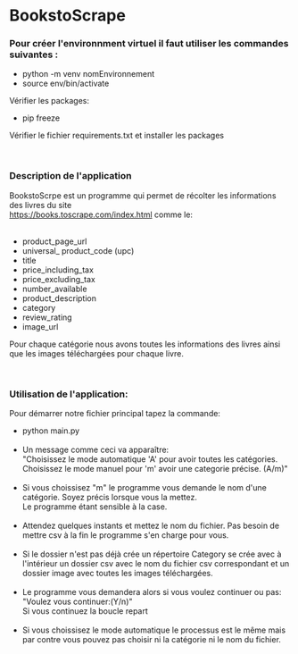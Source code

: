 <h1>BookstoScrape</h1>
<p><h3>Pour créer l'environnment virtuel il faut utiliser les commandes suivantes :</h3>
</p>
<ul>
  <li>python -m venv nomEnvironnement</li>
  <li>source env/bin/activate</li>
</ul>
<p>Vérifier les packages:</p>
<ul>
  <li>pip freeze</li>
</ul>
<p>Vérifier le fichier requirements.txt et installer les packages</p>
</p>
<br>

<p><h3>Description de l'application</h3>
BookstoScrpe est un programme qui permet de récolter les informations des livres
du site <a href="https://books.toscrape.com/index.html"><br>https://books.toscrape.com/index.html</a>
 comme le:<br><br>
<ul>
  <li>product_page_url</li>
  <li>universal_ product_code (upc)</li>
  <li>title</li>
  <li>price_including_tax</li>
  <li>price_excluding_tax</li>
  <li>number_available</li>
  <li>product_description</li>
  <li>category</li>
  <li>review_rating</li>
  <li>image_url</li>
</ul>
<p>Pour chaque catégorie nous avons toutes les informations des livres ainsi que les images téléchargées pour chaque livre.</p>
</p><br>



<p><h3>Utilisation de l'application:</h3>
<p>Pour démarrer notre fichier principal tapez la commande:<p>
<ul>
  <li>python main.py</Li><br>
  <li>Un message comme ceci va apparaître: <br>"Choisissez le mode automatique 'A' pour avoir toutes les catégories.<br>
Choisissez le mode manuel pour 'm' avoir une categorie précise. (A/m)"<br></li><br>
 <li>Si vous choissisez "m" le programme vous demande le nom d'une catégorie. Soyez précis lorsque vous la mettez.<br>
 Le programme étant sensible à la case.</li><br>
 <li>Attendez quelques instants et mettez le nom du fichier. Pas besoin de mettre csv à la fin le programme s'en charge pour vous.</li><br>
 <li> Si le dossier n'est pas déjà crée un répertoire Category se crée avec à l'intérieur un dossier csv avec le nom du fichier csv correspondant
 et un dossier image avec toutes les images téléchargées.</li><br>
 <li>Le programme vous demandera alors si vous voulez continuer ou pas: "Voulez vous continuer:(Y/n)"<br> Si vous continuez la boucle repart</li><br>
 <li>Si vous choissisez le mode automatique le processus est le même mais par contre vous pouvez pas choisir ni la catégorie ni le nom du fichier.</li><br>
</ul>
</p>

